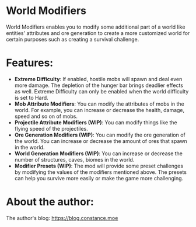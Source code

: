 
World Modifiers
=======

World Modifiers enables you to modify some additional part of a world like entities' attributes and ore generation to create a more customized world for certain purposes such as creating a survival challenge.

Features:
============
- **Extreme Difficulty**: If enabled, hostile mobs will spawn and deal even more damage. The depletion of the hunger bar brings deadlier effects as well. Extreme Difficulty can only be enabled when the world difficulty is set to Hard.
- **Mob Attribute Modifiers**: You can modify the attributes of mobs in the world. For example, you can increase or decrease the health, damage, speed and so on of mobs.
- **Projectile Attribute Modifiers (WIP)**: You can modify things like the flying speed of the projectiles.
- **Ore Generation Modifiers (WIP)**: You can modify the ore generation of the world. You can increase or decrease the amount of ores that spawn in the world.
- **World Generation Modifiers (WIP)**: You can increase or decrease the number of structures, caves, biomes in the world.
- **Modifier Presets (WIP)**: The mod will provide some preset challenges by modifying the values of the modifiers mentioned above. The presets can help you survive more easily or make the game more challenging.

About the author: 
==========
The author's blog: https://blog.constance.moe  

